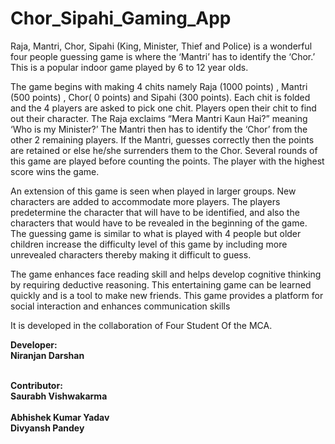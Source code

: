 # Chor_Sipahi_Gaming_App 

Raja, Mantri, Chor, Sipahi (King, Minister, Thief and Police) is a wonderful four people guessing game is where the ‘Mantri’ has to identify the ‘Chor.’ This is a popular indoor game played by 6 to 12 year olds.

The game begins with making 4 chits namely Raja (1000 points) , Mantri (500 points) , Chor( 0 points) and Sipahi (300 points). Each chit is folded and the 4 players are asked to pick one chit. Players open their chit to find out their character.  The Raja exclaims “Mera Mantri Kaun Hai?” meaning ‘Who is my Minister?’ The Mantri then has to identify the ‘Chor’ from the other 2 remaining players. If the Mantri, guesses correctly then the points are retained or else he/she surrenders them to the Chor.  Several rounds of this game are played before counting the points. The player with the highest score wins the game.

An extension of this game is seen when played in larger groups. New characters are added to accommodate more players.  The players predetermine the character that will have to be identified, and also the characters that would have to be revealed in the beginning of the game. The guessing game is similar to what is played with 4 people but older children increase the difficulty level of this game by including more unrevealed characters thereby making it difficult to guess.


The game enhances face reading skill and helps develop cognitive thinking by requiring deductive reasoning. This entertaining game can be learned quickly and is a tool to make new friends. This game provides a platform for social interaction and enhances communication skills


It is developed in the collaboration of Four Student Of the MCA.

**Developer:**                                                                                                                                                                                     
**Niranjan Darshan**
<br/>
<br/>

 **Contributor:**&nbsp;   <br/>   **Saurabh Vishwakarma**<br/>                                                                                   
                           **Abhishek Kumar Yadav**<br/>
                            **Divyansh Pandey**<br/>

